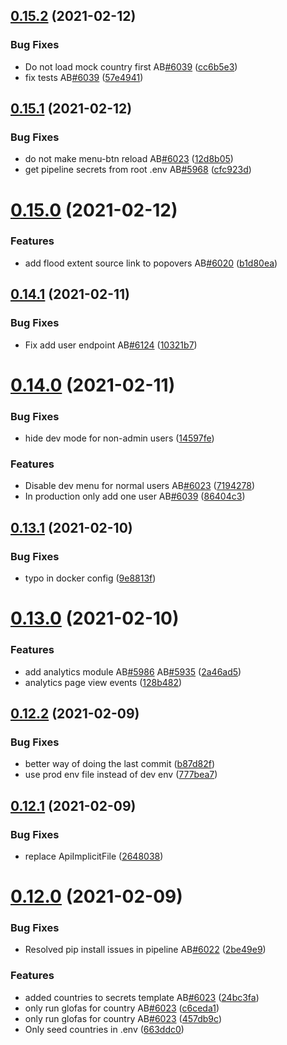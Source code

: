 ## [0.15.2](https://github.com/rodekruis/IBF-system/compare/v0.15.1...v0.15.2) (2021-02-12)


### Bug Fixes

* Do not load mock country first AB[#6039](https://github.com/rodekruis/IBF-system/issues/6039) ([cc6b5e3](https://github.com/rodekruis/IBF-system/commit/cc6b5e35f2ee0ba2e63d4447155687178e8a1f7b))
* fix tests AB[#6039](https://github.com/rodekruis/IBF-system/issues/6039) ([57e4941](https://github.com/rodekruis/IBF-system/commit/57e4941fe441a362745df9be92f32f65779e92e5))



## [0.15.1](https://github.com/rodekruis/IBF-system/compare/v0.15.0...v0.15.1) (2021-02-12)


### Bug Fixes

* do not make menu-btn reload AB[#6023](https://github.com/rodekruis/IBF-system/issues/6023) ([12d8b05](https://github.com/rodekruis/IBF-system/commit/12d8b0576bf7723bd52127470321075277f74944))
* get pipeline secrets from root .env AB[#5968](https://github.com/rodekruis/IBF-system/issues/5968) ([cfc923d](https://github.com/rodekruis/IBF-system/commit/cfc923d4561bdd44451ec0a9b896b5ecb5d87fcf))



# [0.15.0](https://github.com/rodekruis/IBF-system/compare/v0.14.1...v0.15.0) (2021-02-12)


### Features

* add flood extent source link to popovers AB[#6020](https://github.com/rodekruis/IBF-system/issues/6020) ([b1d80ea](https://github.com/rodekruis/IBF-system/commit/b1d80ea5d180d90a0dfab03edd825ad6f9a11f91))



## [0.14.1](https://github.com/rodekruis/IBF-system/compare/v0.14.0...v0.14.1) (2021-02-11)


### Bug Fixes

* Fix add user endpoint AB[#6124](https://github.com/rodekruis/IBF-system/issues/6124) ([10321b7](https://github.com/rodekruis/IBF-system/commit/10321b7aef9667e183c29ddee3f57c93582d0384))



# [0.14.0](https://github.com/rodekruis/IBF-system/compare/v0.13.1...v0.14.0) (2021-02-11)


### Bug Fixes

* hide dev mode for non-admin users ([14597fe](https://github.com/rodekruis/IBF-system/commit/14597fe206b23e010ea7058fd4b3d13af4608a9c))


### Features

* Disable dev menu for normal users AB[#6023](https://github.com/rodekruis/IBF-system/issues/6023) ([7194278](https://github.com/rodekruis/IBF-system/commit/71942783c316ffd70daafc3334e7c4bbf64748a2))
* In production only add one user AB[#6039](https://github.com/rodekruis/IBF-system/issues/6039) ([86404c3](https://github.com/rodekruis/IBF-system/commit/86404c3d34a1a3f73e17479270dafdcf3b7e934c))



## [0.13.1](https://github.com/rodekruis/IBF-system/compare/v0.13.0...v0.13.1) (2021-02-10)


### Bug Fixes

* typo in docker config ([9e8813f](https://github.com/rodekruis/IBF-system/commit/9e8813f834cd3b6eafaf5ade085c48641af473f2))



# [0.13.0](https://github.com/rodekruis/IBF-system/compare/v0.12.2...v0.13.0) (2021-02-10)


### Features

* add analytics module AB[#5986](https://github.com/rodekruis/IBF-system/issues/5986) AB[#5935](https://github.com/rodekruis/IBF-system/issues/5935) ([2a46ad5](https://github.com/rodekruis/IBF-system/commit/2a46ad5b65186b447d51b7741f5685c9b17d0947))
* analytics page view events ([128b482](https://github.com/rodekruis/IBF-system/commit/128b482f8b4fae42b57ceacecb2d47ba9ed6232b))



## [0.12.2](https://github.com/rodekruis/IBF-system/compare/v0.12.1...v0.12.2) (2021-02-09)


### Bug Fixes

* better way of doing the last commit ([b87d82f](https://github.com/rodekruis/IBF-system/commit/b87d82f24a18e1c12e4b206537a3b8057d38fa1d))
* use prod env file instead of dev env ([777bea7](https://github.com/rodekruis/IBF-system/commit/777bea750a5aa1ae9f094ecbd3e0ddec0bf02b18))



## [0.12.1](https://github.com/rodekruis/IBF-system/compare/v0.12.0...v0.12.1) (2021-02-09)


### Bug Fixes

* replace ApiImplicitFile ([2648038](https://github.com/rodekruis/IBF-system/commit/26480381792eaf35397e1e82e09f866bfbe16f1d))



# [0.12.0](https://github.com/rodekruis/IBF-system/compare/v0.11.0...v0.12.0) (2021-02-09)


### Bug Fixes

* Resolved pip install issues in pipeline AB[#6022](https://github.com/rodekruis/IBF-system/issues/6022) ([2be49e9](https://github.com/rodekruis/IBF-system/commit/2be49e954b0cdb05afec0a2f1e3e7d8e99ecd1ad))


### Features

* added countries to secrets template AB[#6023](https://github.com/rodekruis/IBF-system/issues/6023) ([24bc3fa](https://github.com/rodekruis/IBF-system/commit/24bc3fa740d7f93e5efd41d5a9a60d55a731cbc4))
* only run glofas for country AB[#6023](https://github.com/rodekruis/IBF-system/issues/6023) ([c6ceda1](https://github.com/rodekruis/IBF-system/commit/c6ceda1c50ca3f5b5e0576b8f53aa503505af219))
* only run glofas for country AB[#6023](https://github.com/rodekruis/IBF-system/issues/6023) ([457db9c](https://github.com/rodekruis/IBF-system/commit/457db9cbb8ba613e0e9b4c04ef9269be474c1815))
* Only seed countries in .env ([663ddc0](https://github.com/rodekruis/IBF-system/commit/663ddc0834bed33d6dcba0f71604dce8c977010c))



